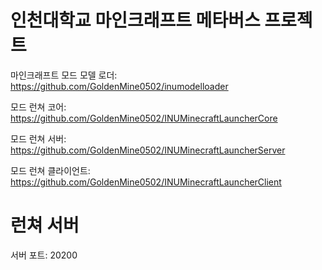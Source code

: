 # 인천대학교 마인크래프트 메타버스 프로젝트

마인크래프트 모드 모델 로더: https://github.com/GoldenMine0502/inumodelloader

모드 런쳐 코어: https://github.com/GoldenMine0502/INUMinecraftLauncherCore

모드 런쳐 서버: https://github.com/GoldenMine0502/INUMinecraftLauncherServer

모드 런쳐 클라이언트: https://github.com/GoldenMine0502/INUMinecraftLauncherClient

# 런쳐 서버

서버 포트: 20200
